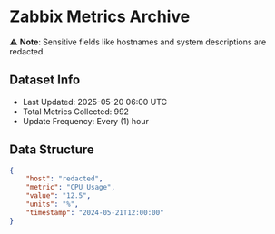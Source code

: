 # Zabbix Metrics Archive

⚠️ **Note**: Sensitive fields like hostnames and system descriptions are redacted.

## Dataset Info
- Last Updated: 2025-05-20 06:00 UTC
- Total Metrics Collected: 992
- Update Frequency: Every (1) hour

## Data Structure
```json
{
    "host": "redacted",
    "metric": "CPU Usage",
    "value": "12.5",
    "units": "%",
    "timestamp": "2024-05-21T12:00:00"
}
```

